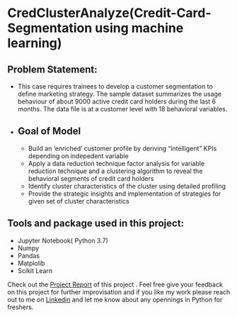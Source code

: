 # CredClusterAnalyze(Credit-Card-Segmentation using machine learning)
## Problem Statement:
- This case requires trainees to develop a customer segmentation to define marketing strategy. The sample dataset summarizes the usage behaviour of about 9000 active credit card holders during the last 6 months. The data file is at a customer level with 18 behavioral variables.
- ## Goal of Model
     - Build an ‘enriched’ customer profile by deriving “intelligent” KPIs depending on indepedent variable
     - Apply a data reduction technique factor analysis for variable reduction technique and a clustering algorithm  to reveal the behavioral segments of credit card holders
     - Identify cluster characteristics of the cluster using detailed profiling
     - Provide the strategic insights and implementation of strategies for given set of cluster characteristics
## Tools and package used in this project:
- Jupyter Notebook( Python 3.7)
-  Numpy
-  Pandas
-  Matplolib
-  Scikit Learn

Check out the [Project Report](https://github.com/moupriyaroy25/Credit-Card-Segmentation/blob/master/Project%20Report%20-%202.docx) of this project .
Feel free give your feedback on this project for further improvisation and if you like my work please reach out to me on [Linkedin](https://www.linkedin.com/in/moupriya-roy-a42026166/) and let me know about any opennings in Python for freshers.
